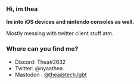 ### Hi, im thea

**Im into iOS devices and nintendo consoles as well.**

Mostly messing with twitter client stuff atm.

### Where can you find me?
* Discord: Thea#2632
* Twitter: @nyaathea
* Mastodon : @thea@tech.lgbt

